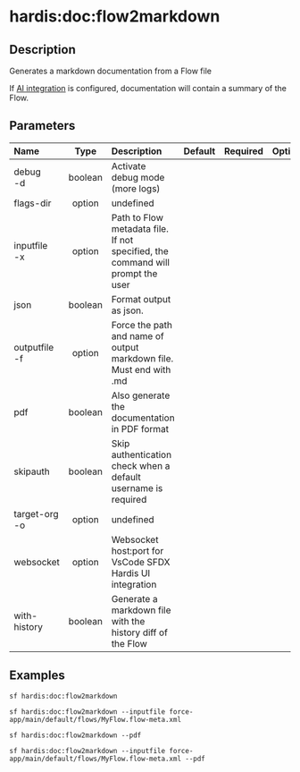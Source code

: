 <!-- This file has been generated with command 'sf hardis:doc:plugin:generate'. Please do not update it manually or it may be overwritten -->
# hardis:doc:flow2markdown

## Description

Generates a markdown documentation from a Flow file
  
If [AI integration](https://sfdx-hardis.cloudity.com/salesforce-ai-setup/) is configured, documentation will contain a summary of the Flow.  
  

## Parameters

| Name              |  Type   | Description                                                                    | Default | Required | Options |
|:------------------|:-------:|:-------------------------------------------------------------------------------|:-------:|:--------:|:-------:|
| debug<br/>-d      | boolean | Activate debug mode (more logs)                                                |         |          |         |
| flags-dir         | option  | undefined                                                                      |         |          |         |
| inputfile<br/>-x  | option  | Path to Flow metadata file. If not specified, the command will prompt the user |         |          |         |
| json              | boolean | Format output as json.                                                         |         |          |         |
| outputfile<br/>-f | option  | Force the path and name of output markdown file. Must end with .md             |         |          |         |
| pdf               | boolean | Also generate the documentation in PDF format                                  |         |          |         |
| skipauth          | boolean | Skip authentication check when a default username is required                  |         |          |         |
| target-org<br/>-o | option  | undefined                                                                      |         |          |         |
| websocket         | option  | Websocket host:port for VsCode SFDX Hardis UI integration                      |         |          |         |
| with-history      | boolean | Generate a markdown file with the history diff of the Flow                     |         |          |         |

## Examples

```shell
sf hardis:doc:flow2markdown
```

```shell
sf hardis:doc:flow2markdown --inputfile force-app/main/default/flows/MyFlow.flow-meta.xml
```

```shell
sf hardis:doc:flow2markdown --pdf
```

```shell
sf hardis:doc:flow2markdown --inputfile force-app/main/default/flows/MyFlow.flow-meta.xml --pdf
```



